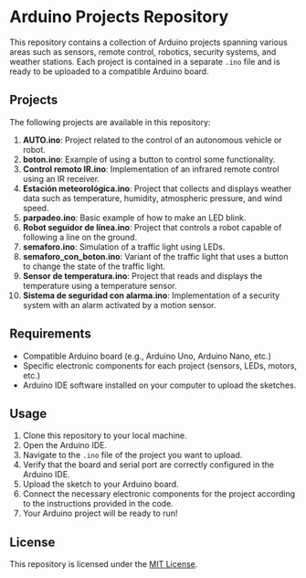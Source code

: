 # Arduino Projects Repository

This repository contains a collection of Arduino projects spanning various areas such as sensors, remote control, robotics, security systems, and weather stations. Each project is contained in a separate `.ino` file and is ready to be uploaded to a compatible Arduino board.

## Projects

The following projects are available in this repository:

1. **AUTO.ino**: Project related to the control of an autonomous vehicle or robot.
2. **boton.ino**: Example of using a button to control some functionality.
3. **Control remoto IR.ino**: Implementation of an infrared remote control using an IR receiver.
4. **Estación meteorológica.ino**: Project that collects and displays weather data such as temperature, humidity, atmospheric pressure, and wind speed.
5. **parpadeo.ino**: Basic example of how to make an LED blink.
6. **Robot seguidor de línea.ino**: Project that controls a robot capable of following a line on the ground.
7. **semaforo.ino**: Simulation of a traffic light using LEDs.
8. **semaforo_con_boton.ino**: Variant of the traffic light that uses a button to change the state of the traffic light.
9. **Sensor de temperatura.ino**: Project that reads and displays the temperature using a temperature sensor.
10. **Sistema de seguridad con alarma.ino**: Implementation of a security system with an alarm activated by a motion sensor.

## Requirements

- Compatible Arduino board (e.g., Arduino Uno, Arduino Nano, etc.)
- Specific electronic components for each project (sensors, LEDs, motors, etc.)
- Arduino IDE software installed on your computer to upload the sketches.

## Usage

1. Clone this repository to your local machine.
2. Open the Arduino IDE.
3. Navigate to the `.ino` file of the project you want to upload.
4. Verify that the board and serial port are correctly configured in the Arduino IDE.
5. Upload the sketch to your Arduino board.
6. Connect the necessary electronic components for the project according to the instructions provided in the code.
7. Your Arduino project will be ready to run!

## License

This repository is licensed under the [MIT License](LICENSE).
